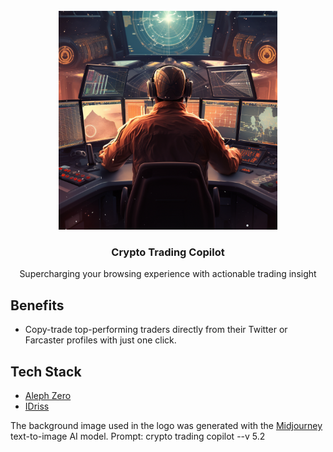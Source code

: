 <br/>
<div align="center">
  <a>
    <img src="logo.PNG" width="350">
  </a>
  <h3 align="center">Crypto Trading Copilot</h3>
  <p align="center">
Supercharging your browsing experience with actionable trading insight
  </p>
</div>

## Benefits

- Copy-trade top-performing traders directly from their Twitter or Farcaster profiles with just one click.

## Tech Stack

- [Aleph Zero](https://alephzero.org/)
- [IDriss](https://github.com/idriss-crypto/ts-library)

The background image used in the logo was generated with the [Midjourney](https://www.midjourney.com/) text-to-image AI model. Prompt: crypto trading copilot --v 5.2</p>